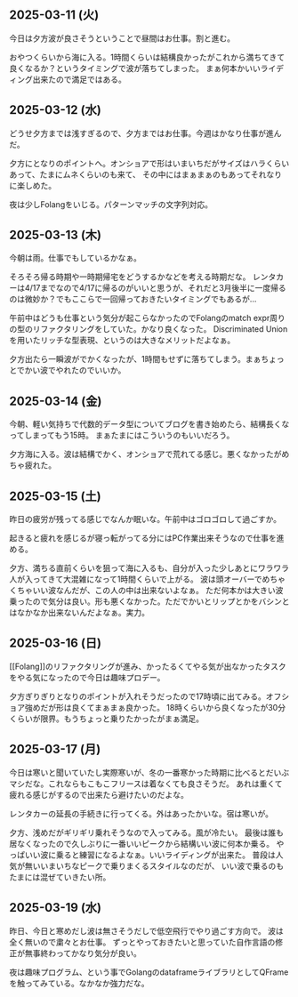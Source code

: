 ## 2025-03-11 (火)

今日は夕方波が良さそうということで昼間はお仕事。割と進む。

おやつくらいから海に入る。1時間くらいは結構良かったがこれから満ちてきて良くなるか？というタイミングで波が落ちてしまった。
まぁ何本かいいライディング出来たので満足ではある。

## 2025-03-12 (水)

どうせ夕方までは浅すぎるので、夕方まではお仕事。今週はかなり仕事が進んだ。

夕方にとなりのポイントへ。オンショアで形はいまいちだがサイズはハラくらいあって、たまにムネくらいのも来て、
その中にはまぁまぁのもあってそれなりに楽しめた。

夜は少しFolangをいじる。パターンマッチの文字列対応。

## 2025-03-13 (木)

今朝は雨。仕事でもしているかなぁ。

そろそろ帰る時期や一時期帰宅をどうするかなどを考える時期だな。
レンタカーは4/17までなので4/17に帰るのがいいと思うが、それだと3月後半に一度帰るのは微妙か？でもここらで一回帰っておきたいタイミングでもあるが…

午前中はどうも仕事という気分が起こらなかったのでFolangのmatch expr周りの型のリファクタリングをしていた。かなり良くなった。
Discriminated Unionを用いたリッチな型表現、というのは大きなメリットだよなぁ。

夕方出たら一瞬波がでかくなったが、1時間もせずに落ちてしまう。まぁちょっとでかい波でやれたのでいいか。

## 2025-03-14 (金)

今朝、軽い気持ちで代数的データ型についてブログを書き始めたら、結構長くなってしまってもう15時。
まぁたまにはこういうのもいいだろう。

夕方海に入る。波は結構でかく、オンショアで荒れてる感じ。悪くなかったがめちゃ疲れた。

## 2025-03-15 (土)

昨日の疲労が残ってる感じでなんか眠いな。午前中はゴロゴロして過ごすか。

起きると疲れを感じるが寝っ転がってる分にはPC作業出来そうなので仕事を進める。

夕方、満ちる直前くらいを狙って海に入るも、自分が入った少しあとにワラワラ人が入ってきて大混雑になって1時間くらいで上がる。
波は頭オーバーでめちゃくちゃいい波なんだが、この人の中は出来ないよなぁ。
ただ何本かは大きい波乗ったので気分は良い。形も悪くなかった。ただでかいとリップとかをバシンとはなかなか出来ないんだよなぁ。実力。

## 2025-03-16 (日)

[[Folang]]のリファクタリングが進み、かったるくてやる気が出なかったタスクをやる気になったので今日は趣味プロデー。

夕方ぎりぎりとなりのポイントが入れそうだったので17時頃に出てみる。オフショア強めだが形は良くてまぁまぁ良かった。
18時くらいから良くなったが30分くらいが限界。もうちょっと乗りたかったがまぁ満足。

## 2025-03-17 (月)

今日は寒いと聞いていたし実際寒いが、冬の一番寒かった時期に比べるとだいぶマシだな。これならもこもこフリースは着なくても良さそうだ。
あれは重くて疲れる感じがするので出来たら避けたいのだよな。

レンタカーの延長の手続きに行ってくる。外はあったかいな。宿は寒いが。

夕方、浅めだがギリギリ乗れそうなので入ってみる。風が冷たい。
最後は誰も居なくなったので久しぶりに一番いいピークから結構いい波に何本か乗る。
やっぱいい波に乗ると練習になるよなぁ。いいライディングが出来た。
普段は人気が無いいまいちなピークで乗りまくるスタイルなのだが、
いい波で乗るのもたまには混ぜていきたい所。

## 2025-03-19 (水)

昨日、今日と寒めだし波は無さそうだしで低空飛行でやり過ごす方向で。
波は全く無いので粛々とお仕事。
ずっとやっておきたいと思っていた自作言語の修正が無事終わってかなり気分が良い。

夜は趣味プログラム、という事でGolangのdataframeライブラリとしてQFrameを触ってみている。なかなか強力だな。